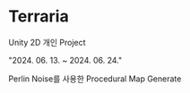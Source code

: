 # Terraria
Unity 2D 개인 Project

"2024. 06. 13. ~ 2024. 06. 24."

Perlin Noise를 사용한 Procedural Map Generate
